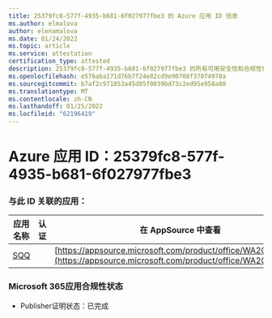 ```yaml
---
title: 25379fc8-577f-4935-b681-6f027977fbe3 的 Azure 应用 ID 信息
ms.author: elmalova
author: elenamalova
ms.date: 01/24/2022
ms.topic: article
ms.service: attestation
certification_type: attested
description: 25379fc8-577f-4935-b681-6f027977fbe3 的所有可用安全性和合规性信息。
ms.openlocfilehash: e576aba171d76b7f24e82cd9e90708f37074978a
ms.sourcegitcommit: b7af2c971853a45d85f0039bd73c2ed95e958a80
ms.translationtype: MT
ms.contentlocale: zh-CN
ms.lasthandoff: 01/25/2022
ms.locfileid: "62196419"
---
```

# <a name="azure-app-id-25379fc8-577f-4935-b681-6f027977fbe3"></a>Azure 应用 ID：25379fc8-577f-4935-b681-6f027977fbe3


### <a name="apps-associated-with-this-id"></a>与此 ID 关联的应用：
| **应用名称** | **认证** | **在 AppSource 中查看** |
|--------------|---------------|-----------------------|
| [SQQ](https://docs.microsoft.com/microsoft-365-app-certification/forward/WA200002978) |  | [https://appsource.microsoft.com/product/office/WA200002978](https://appsource.microsoft.com/product/office/WA200002978) |

### <a name="microsoft-365-app-compliance-status"></a>Microsoft 365应用合规性状态
- Publisher证明状态：已完成
